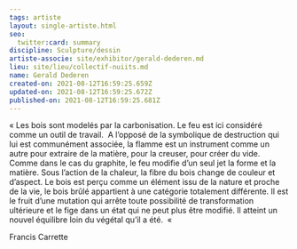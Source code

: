 ```yaml
---
tags: artiste
layout: single-artiste.html
seo:
  twitter:card: summary
discipline: Sculpture/dessin
artiste-associe: site/exhibitor/gerald-dederen.md
lieu: site/lieu/collectif-nuiits.md
name: Gerald Dederen
created-on: 2021-08-12T16:59:25.659Z
updated-on: 2021-08-12T16:59:25.672Z
published-on: 2021-08-12T16:59:25.681Z
---
```

<!--StartFragment-->

« Les bois sont modelés par la carbonisation. Le feu est ici considéré comme un outil de travail.  A l’opposé de la symbolique de destruction qui lui est communément associée, la flamme est un instrument comme un autre pour extraire de la matière, pour la creuser, pour créer du vide. Comme dans le cas du graphite, le feu modifie d’un seul jet la forme et la matière. Sous l’action de la chaleur, la fibre du bois change de couleur et d’aspect. Le bois est perçu comme un élément issu de la nature et proche de la vie, le bois brûlé appartient à une catégorie totalement différente. Il est le fruit d’une mutation qui arrête toute possibilité de transformation ultérieure et le fige dans un état qui ne peut plus être modifié. Il atteint un nouvel équilibre loin du végétal qu’il a été.  « 

Francis Carrette



<!--EndFragment-->